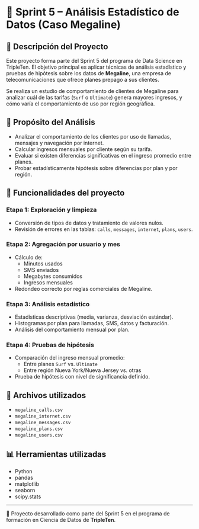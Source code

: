 # 📶 Sprint 5 – Análisis Estadístico de Datos (Caso Megaline)

## 📌 Descripción del Proyecto

Este proyecto forma parte del Sprint 5 del programa de Data Science en TripleTen. El objetivo principal es aplicar técnicas de análisis estadístico y pruebas de hipótesis sobre los datos de **Megaline**, una empresa de telecomunicaciones que ofrece planes prepago a sus clientes.

Se realiza un estudio de comportamiento de clientes de Megaline para analizar cuál de las tarifas (`Surf` o `Ultimate`) genera mayores ingresos, y cómo varía el comportamiento de uso por región geográfica.

## 🎯 Propósito del Análisis

- Analizar el comportamiento de los clientes por uso de llamadas, mensajes y navegación por internet.
- Calcular ingresos mensuales por cliente según su tarifa.
- Evaluar si existen diferencias significativas en el ingreso promedio entre planes.
- Probar estadísticamente hipótesis sobre diferencias por plan y por región.

## 🧰 Funcionalidades del proyecto

### Etapa 1: Exploración y limpieza
- Conversión de tipos de datos y tratamiento de valores nulos.
- Revisión de errores en las tablas: `calls`, `messages`, `internet`, `plans`, `users`.

### Etapa 2: Agregación por usuario y mes
- Cálculo de:
  - Minutos usados
  - SMS enviados
  - Megabytes consumidos
  - Ingresos mensuales
- Redondeo correcto por reglas comerciales de Megaline.

### Etapa 3: Análisis estadístico
- Estadísticas descriptivas (media, varianza, desviación estándar).
- Histogramas por plan para llamadas, SMS, datos y facturación.
- Análisis del comportamiento mensual por plan.

### Etapa 4: Pruebas de hipótesis
- Comparación del ingreso mensual promedio:
  - Entre planes `Surf` vs. `Ultimate`
  - Entre región Nueva York/Nueva Jersey vs. otras
- Prueba de hipótesis con nivel de significancia definido.

## 📁 Archivos utilizados

- `megaline_calls.csv`
- `megaline_internet.csv`
- `megaline_messages.csv`
- `megaline_plans.csv`
- `megaline_users.csv`

## 📊 Herramientas utilizadas

- Python  
- pandas  
- matplotlib  
- seaborn  
- scipy.stats

---

📌 Proyecto desarrollado como parte del Sprint 5 en el programa de formación en Ciencia de Datos de **TripleTen**.
